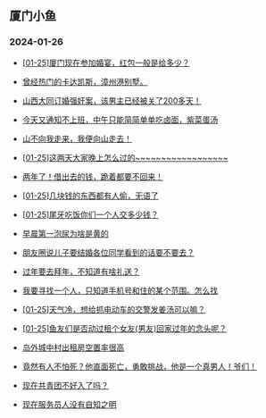 ## 厦门小鱼 
### 2024-01-26

+ [[01-25]厦门现在参加婚宴，红包一般是给多少？](http://bbs.xmfish.com/read-htm-tid-18140244.html)

+ [曾经热门的卡达凯斯，漳州港别墅。](http://bbs.xmfish.com/read-htm-tid-18140258.html)

+ [山西大同订婚强奸案，该男主已经被关了200多天！](http://bbs.xmfish.com/read-htm-tid-18140210.html)

+ [今天又通知不上班，中午只能简简单单吃卤面，紫菜蛋汤](http://bbs.xmfish.com/read-htm-tid-18140307.html)

+ [山不向我走来，我便向山走去！](http://bbs.xmfish.com/read-htm-tid-18140201.html)

+ [[01-25]这两天大家晚上怎么过的~~~~~~~~~~~~~~~~~~](http://bbs.xmfish.com/read-htm-tid-18140327.html)

+ [两年了！借出去的钱，跪着都要不回来！](http://bbs.xmfish.com/read-htm-tid-18140387.html)

+ [[01-25]几块钱的东西都有人偷，无语了](http://bbs.xmfish.com/read-htm-tid-18140402.html)

+ [[01-25]尾牙吃饭你们一个人交多少钱？](http://bbs.xmfish.com/read-htm-tid-18140448.html)

+ [早晨第一泡尿为啥是黄的](http://bbs.xmfish.com/read-htm-tid-18140241.html)

+ [朋友圈说儿子要结婚各位同学看到的话要不要去？](http://bbs.xmfish.com/read-htm-tid-18140342.html)

+ [过年要去拜年，不知道有啥礼送？](http://bbs.xmfish.com/read-htm-tid-18140287.html)

+ [我要寻找一个人，只知道手机号和住的某个范围。怎么找](http://bbs.xmfish.com/read-htm-tid-18140392.html)

+ [[01-25]天气冷，想给抓电动车的交警发姜汤可以嘛？](http://bbs.xmfish.com/read-htm-tid-18140383.html)

+ [[01-25]鱼友们是否动过租个女友(男友)回家过年的念头呢？](http://bbs.xmfish.com/read-htm-tid-18140326.html)

+ [岛外城中村出租房空置率很高](http://bbs.xmfish.com/read-htm-tid-18140363.html)

+ [竟然有人不怕死？他直面死亡，勇敢挑战，他是一个真男人！爷们！](http://bbs.xmfish.com/read-htm-tid-18140530.html)

+ [现在共青团不好入了吗？](http://bbs.xmfish.com/read-htm-tid-18140549.html)

+ [现在服务员人没有自知之明](http://bbs.xmfish.com/read-htm-tid-18140474.html)

